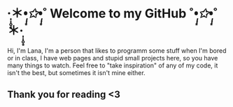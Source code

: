 # ·̩̩̥͙＊*•̩̩͙✩•̩̩͙*˚ Welcome to my GitHub ˚*•̩̩͙✩•̩̩͙*˚＊·̩̩̥͙ 
Hi, I'm Lana, I'm a person that likes to programm some stuff when I'm bored or in class, I have web pages and stupid small projects here, so you have many things to watch. Feel free to "take inspiration" of any of my code, it isn't the best, but sometimes it isn't mine either.
## Thank you for reading <3
